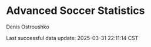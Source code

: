 # Advanced Soccer Statistics
Denis Ostroushko

<!-- gfm -->

Last successful data update: 2025-03-31 22:11:14 CST
